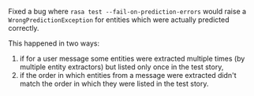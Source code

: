 Fixed a bug where `rasa test --fail-on-prediction-errors` would raise a 
`WrongPredictionException` for entities which were actually predicted correctly.

This happened in two ways:
1. if for a user message some entities were extracted multiple times (by multiple entity
extractors) but listed only once in the test story,
2. if the order in which entities from a message were extracted didn't match the order
in which they were listed in the test story.
